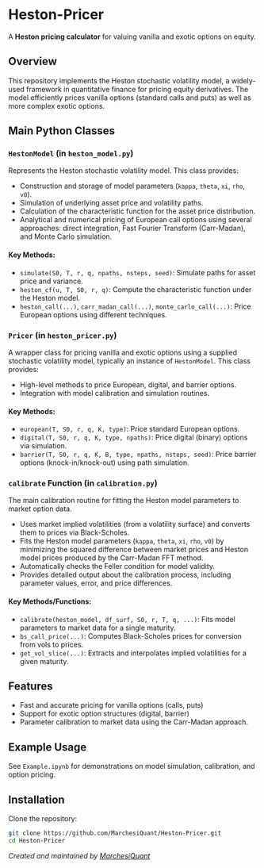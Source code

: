 # Heston-Pricer

A **Heston pricing calculator** for valuing vanilla and exotic options on equity.

## Overview

This repository implements the Heston stochastic volatility model, a widely-used framework in quantitative finance for pricing equity derivatives. The model efficiently prices vanilla options (standard calls and puts) as well as more complex exotic options.

## Main Python Classes

### `HestonModel` (in `heston_model.py`)
Represents the Heston stochastic volatility model. This class provides:
- Construction and storage of model parameters (`kappa`, `theta`, `xi`, `rho`, `v0`).
- Simulation of underlying asset price and volatility paths.
- Calculation of the characteristic function for the asset price distribution.
- Analytical and numerical pricing of European call options using several approaches: direct integration, Fast Fourier Transform (Carr-Madan), and Monte Carlo simulation.

#### Key Methods:
- `simulate(S0, T, r, q, npaths, nsteps, seed)`: Simulate paths for asset price and variance.
- `heston_cf(u, T, S0, r, q)`: Compute the characteristic function under the Heston model.
- `heston_call(...)`, `carr_madan_call(...)`, `monte_carlo_call(...)`: Price European options using different techniques.

### `Pricer` (in `heston_pricer.py`)
A wrapper class for pricing vanilla and exotic options using a supplied stochastic volatility model, typically an instance of `HestonModel`. This class provides:
- High-level methods to price European, digital, and barrier options.
- Integration with model calibration and simulation routines.

#### Key Methods:
- `european(T, S0, r, q, K, type)`: Price standard European options.
- `digital(T, S0, r, q, K, type, npaths)`: Price digital (binary) options via simulation.
- `barrier(T, S0, r, q, K, B, type, npaths, nsteps, seed)`: Price barrier options (knock-in/knock-out) using path simulation.

### `calibrate` Function (in `calibration.py`)
The main calibration routine for fitting the Heston model parameters to market option data.
- Uses market implied volatilities (from a volatility surface) and converts them to prices via Black-Scholes.
- Fits the Heston model parameters (`kappa`, `theta`, `xi`, `rho`, `v0`) by minimizing the squared difference between market prices and Heston model prices produced by the Carr-Madan FFT method.
- Automatically checks the Feller condition for model validity.
- Provides detailed output about the calibration process, including parameter values, error, and price differences.

#### Key Methods/Functions:
- `calibrate(heston_model, df_surf, S0, r, T, q, ...)`: Fits model parameters to market data for a single maturity.
- `bs_call_price(...)`: Computes Black-Scholes prices for conversion from vols to prices.
- `get_vol_slice(...)`: Extracts and interpolates implied volatilities for a given maturity.

## Features

- Fast and accurate pricing for vanilla options (calls, puts)
- Support for exotic option structures (digital, barrier)
- Parameter calibration to market data using the Carr-Madan approach.

## Example Usage

See `Example.ipynb` for demonstrations on model simulation, calibration, and option pricing.

## Installation

Clone the repository:
```bash
git clone https://github.com/MarchesiQuant/Heston-Pricer.git
cd Heston-Pricer
```

*Created and maintained by [MarchesiQuant](https://github.com/MarchesiQuant)*
